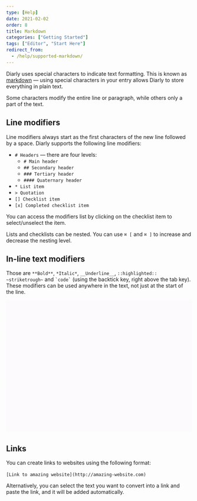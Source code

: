 ```yaml
---
type: [Help]
date: 2021-02-02
order: 8
title: Markdown
categories: ["Getting Started"]
tags: ["Editor", "Start Here"]
redirect_from:
  - /help/supported-markdown/
---
```


Diarly uses special characters to indicate text formatting. This is known as [markdown](https://en.wikipedia.org/wiki/Markdown) — using special characters in your entry allows Diarly to store everything in plain text.

Some characters modify the entire line or paragraph, while others only a part of the text.

## **Line modifiers**

Line modifiers always start as the first characters of the new line followed by a space.  Diarly supports the following line modifiers:

- `# Headers` — there are four levels:
  - `# Main header`
  - `## Secondary header`
  - `### Tertiary header`
  - `#### Quaternary header`
- `* List item`
- `> Quotation`
- `[] Checklist item`
- `[x] Completed checklist item`

You can access the modifiers list by clicking on the checklist item to select/unselect the item.

Lists and checklists can be nested. You can use `⌘ [` and `⌘ ]` to increase and decrease the nesting level.

## **In-line text modifiers**

Those are `**Bold**`,  `*Italic*`,  `__Underline__`, `::highlighted::` `~striketrough~` and `` `code` `` (using the backtick key, right above the tab key). These modifiers can be used anywhere in the text, not just at the start of the line.

![Diarly - Markdown](./markdown.gif)

## **Links**

You can create links to websites using the following format:

`[Link to amazing website](http://amazing-website.com)`

Alternatively, you can select the text you want to convert into a link and paste the link, and it will be added automatically.
